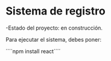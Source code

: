 <h1> Sistema de registro</h1>

-Estado del proyecto: en construcción.

Para ejecutar el sistema, debes poner:

´´´´npm install react´´´´
